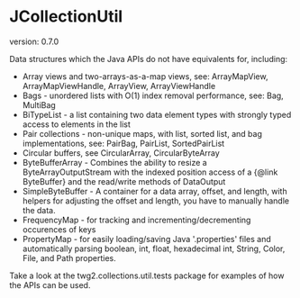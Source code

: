 JCollectionUtil
==============
version: 0.7.0

Data structures which the Java APIs do not have equivalents for, including:
* Array views and two-arrays-as-a-map views, see: ArrayMapView, ArrayMapViewHandle, ArrayView, ArrayViewHandle
* Bags - unordered lists with O(1) index removal performance, see: Bag, MultiBag
* BiTypeList - a list containing two data element types with strongly typed access to elements in the list
* Pair collections - non-unique maps, with list, sorted list, and bag implementations, see: PairBag, PairList, SortedPairList
* Circular buffers, see CircularArray, CircularByteArray
* ByteBufferArray - Combines the ability to resize a ByteArrayOutputStream with the indexed position access of a {@link ByteBuffer} and the read/write methods of DataOutput
* SimpleByteBuffer - A container for a data array, offset, and length, with helpers for adjusting the offset and length, you have to manually handle the data.
* FrequencyMap - for tracking and incrementing/decrementing occurences of keys
* PropertyMap - for easily loading/saving Java '.properties' files and automatically parsing boolean, int, float, hexadecimal int, String, Color, File, and Path properties.

Take a look at the twg2.collections.util.tests package for examples of how the APIs can be used.
